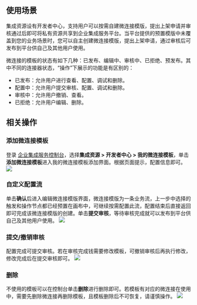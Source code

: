 

## 使用场景
集成资源设有开发者中心，支持用户可以按需自建微连接模版，提出上架申请并审核通过后即可将私有资源共享到企业集成服务平台。当平台提供的预置模版中未覆盖到您的业务场景时，您可以自主创建微连接模版，提出上架申请，通过审核后可发布到平台供自己及其他用户使用。

微连接的模板的状态有如下几种：已发布、编辑中、审核中、已拒绝、预发布。其中不同的连接器状态，“操作”下展示的功能是有区别的：
- 已发布：允许用户进行查看、配置、调试和删除。
- 配置中：允许用户提交审核、配置、调试和删除。
- 审核中：允许用户撤销、查看。
- 已拒绝：允许用户编辑、删除。

## 相关操作
### 添加微连接模板
登录 [企业集成服务控制台](https://console.cloud.tencent.com/eis)，选择**集成资源 > 开发者中心 > 我的微连接模板**，单击**添加微连接模板**进入我的微连接模板添加界面。根据页面提示，配置信息即可。
![](https://document-1259649581.cos.ap-guangzhou.myqcloud.com/eis/85.png) 


### 自定义配置流
单击**确认**后进入编辑微连接模版界面，微连接模版为一条业务流，上一步中选择的触发和操作节点都已经预置在画布中，可继续按需配置此流，配置结束后直接返回即可完成该微连接模版的创建。单击**提交审核**，等待审核完成就可以发布到平台供自己及其他用户使用。
![](https://document-1259649581.cos.ap-guangzhou.myqcloud.com/eis/86.png)  


### 提交/撤销审核
配置完成可提交审核。若在审核完成钱需要修改模板，可撤销审核后再执行修改，修改完成后在提交审核即可。 
![](https://document-1259649581.cos.ap-guangzhou.myqcloud.com/eis/87.png) 

### 删除  
不使用的模板可以在控制台单击**删除**进行删除即可。若模板有对应的微连接在使用中，需要先删除微连接再删除模板，且模板删除后不可恢复，请谨慎操作。
![](https://document-1259649581.cos.ap-guangzhou.myqcloud.com/eis/88.png)
